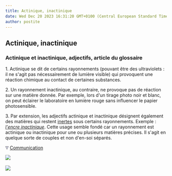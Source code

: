 ```yaml
---
title: Actinique, inactinique
date: Wed Dec 20 2023 16:31:20 GMT+0100 (Central European Standard Time)
author: postite
---
```


## Actinique, inactinique
### Actinique et inactinique, adjectifs, article du glossaire
 1\. Actinique se dit de certains rayonnements (pouvant être des ultraviolets : il ne s'agit pas nécessairement de lumière visible) qui provoquent une réaction chimique au contact de certaines substances.

2\. Un rayonnement inactinique, au contraire, ne provoque pas de réaction sur une matière donnée. Par exemple, lors d'un tirage photo noir et blanc, on peut éclairer le laboratoire en lumière rouge sans influencer le papier photosensible.

3\. Par extension, les adjectifs actinique et inactinique désignent également des matières qui restent [inertes](inerte.html) sous certains rayonnements. Exemple : _[l'encre inactinique](encresdiverses.html#lencreinactinique)_. Cette usage semble fondé car un rayonnement est actinique ou inactinique pour une ou plusieurs matières précises. Il s'agit en quelque sorte de couples et non d'en-soi séparés.



![](images/flechebas.gif) [Communication](http://www.artrealite.com/annonceurs.htm) 

[![](https://cbonvin.fr/sites/regie.artrealite.com/visuels/campagne1.png)](index-2.html#20131014)

![](https://cbonvin.fr/sites/regie.artrealite.com/visuels/campagne2.png)